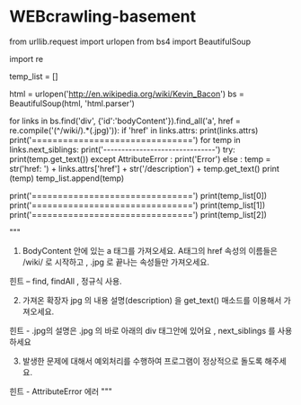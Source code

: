 # WEBcrawling-basement

from urllib.request import urlopen 
from bs4 import BeautifulSoup 

import re

temp_list = []

html = urlopen('http://en.wikipedia.org/wiki/Kevin_Bacon')
bs = BeautifulSoup(html, 'html.parser')

for links in bs.find('div', {'id':'bodyContent'}).find_all('a', href = re.compile('(^/wiki/).*(\.jpg)')):
    if 'href' in links.attrs:
        print(links.attrs)
        print('===============================')
    for temp in links.next_siblings:
        print('-------------------------------')
        try:
            print(temp.get_text())
        except AttributeError :
            print('Error')
        else : 
            temp = str('href: ') + links.attrs['href'] + str('/description') + temp.get_text()
            print (temp)
            temp_list.append(temp)
    
print('===============================')
print(temp_list[0])
print('===============================')
print(temp_list[1])
print('===============================')
print(temp_list[2])
    


"""
1.  BodyContent 안에 있는 a 태그를 가져오세요.  A태그의 href 속성의 이름들은 /wiki/ 로 시작하고 , .jpg 로 끝나는 속성들만 가져오세요. 
  
힌트 – find, findAll , 정규식 사용.



2.  가져온 확장자 jpg 의 내용 설명(description) 을 get_text() 매소드를 이용해서 가져오세요.
  
힌트 - .jpg의 설명은 .jpg 의 바로 아래의 div 태그안에 있어요 , next_siblings 를 사용하세요



3.  발생한 문제에 대해서 예외처리를 수행하여 프로그램이 정상적으로 돌도록 해주세요. 
  
힌트  - AttributeError 에러 
"""
